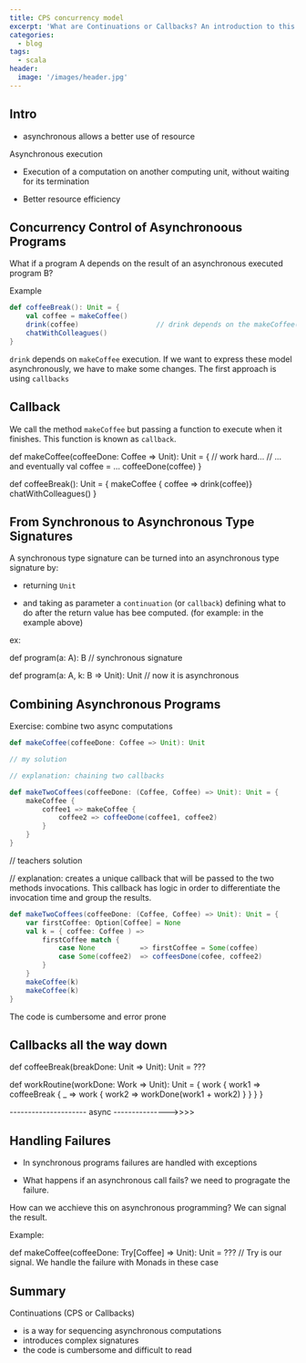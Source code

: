 ```yaml
---
title: CPS concurrency model
excerpt: 'What are Continuations or Callbacks? An introduction to this concurrency model'
categories:
  - blog
tags:
  - scala
header:
  image: '/images/header.jpg'
---
```


## Intro

- asynchronous allows a better use of resource

Asynchronous execution

- Execution of a computation on another computing unit, without waiting for its termination

- Better resource efficiency

## Concurrency Control of Asynchronoous Programs

What if a program A depends on the result of an asynchronous executed program B?

Example

```scala
def coffeeBreak(): Unit = {
	val coffee = makeCoffee()
	drink(coffee)					// drink depends on the makeCoffee() execution
	chatWithColleagues()
}
```

`drink` depends on `makeCoffee` execution. If we want to express these model asynchronously, we have to make some changes. The first approach is using `callbacks`

## Callback

We call the method `makeCoffee` but passing a function to execute when it finishes. This function is known as `callback`.

def makeCoffee(coffeeDone: Coffee => Unit): Unit = {
// work hard...
// ... and eventually
val coffee = ...
coffeeDone(coffee)
}

def coffeeBreak(): Unit = {
makeCoffee { coffee =>
drink(coffee)}
chatWithColleagues()
}

## From Synchronous to Asynchronous Type Signatures

A synchronous type signature can be turned into an asynchronous type signature by:

- returning `Unit`

- and taking as parameter a `continuation` (or `callback`) defining what to do after the return value has bee computed. (for example: in the example above)

ex:

def program(a: A): B // synchronous signature

def program(a: A, k: B => Unit): Unit // now it is asynchronous

## Combining Asynchronous Programs

Exercise: combine two async computations

```scala
def makeCoffee(coffeeDone: Coffee => Unit): Unit

// my solution

// explanation: chaining two callbacks

def makeTwoCoffees(coffeeDone: (Coffee, Coffee) => Unit): Unit = {
	makeCoffee {
		coffee1 => makeCoffee {
			coffee2 => coffeeDone(coffee1, coffee2)
		}
	}
}
```

// teachers solution

// explanation: creates a unique callback that will be passed to the two methods invocations. This callback
has logic in order to differentiate the invocation time and group the results.

```scala
def makeTwoCoffees(coffeeDone: (Coffee, Coffee) => Unit): Unit = {
	var firstCoffee: Option[Coffee] = None
	val k = { coffee: Coffee ) =>
		firstCoffee match {
			case None 			=> firstCoffee = Some(coffee)
			case Some(coffee2)	=> coffeesDone(cofee, coffee2)
		}
	}
	makeCoffee(k)
	makeCoffee(k)
}
```

The code is cumbersome and error prone

## Callbacks all the way down

def coffeeBreak(breakDone: Unit => Unit): Unit = ???

def workRoutine(workDone: Work => Unit): Unit = {
work { work1 =>
coffeeBreak { \_ =>
work { work2 =>
workDone(work1 + work2)
}
}
}
}

--------------------- async --------------->>>>

## Handling Failures

- In synchronous programs failures are handled with exceptions

- What happens if an asynchronous call fails? we need to progragate the failure.

How can we acchieve this on asynchronous programming? We can signal the result.

Example:

def makeCoffee(coffeeDone: Try[Coffee] => Unit): Unit = ??? // Try is our signal. We handle the failure with Monads in these case

## Summary

Continuations (CPS or Callbacks)

- is a way for sequencing asynchronous computations
- introduces complex signatures
- the code is cumbersome and difficult to read
